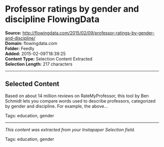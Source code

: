 # Professor ratings by gender and discipline FlowingData

**Source:** http://flowingdata.com/2015/02/09/professor-ratings-by-gender-and-discipline/  
**Domain:** flowingdata.com  
**Folder:** Feedly  
**Added:** 2015-02-09T18:39:25  
**Content Type:** Selection Content Extracted  
**Selection Length:** 217 characters  


---

## Selected Content

Based on about 14 million reviews on RateMyProfessor, this tool by Ben Schmidt lets you compare words used to describe professors, categorized by gender and discipline. For example, the above…

Tags: education, gender

---

*This content was extracted from your Instapaper Selection field.*

Tags: education, gender

